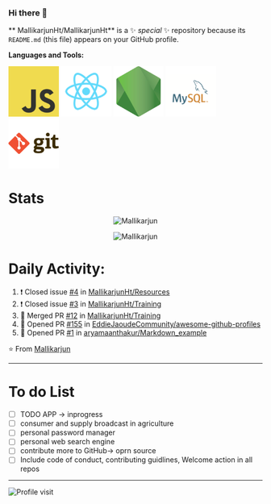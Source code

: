 ### Hi there 👋


** MallikarjunHt/MallikarjunHt** is a ✨ _special_ ✨ repository because its `README.md` (this file) appears on your GitHub profile.
<!--
Here are some ideas to get you started:
- 🔭 I’m currently working on React, Spring Boot
- 🌱 I’m currently learning Rect, Java, Elastic Search, java Script
- 🤔 I’m looking for help with Front End 
- 💬 Ask me about ...
- 📫 How to reach me: [![Connect on LinkedIn](https://img.shields.io/badge/--linkedin?label=LinkedIn&logo=LinkedIn&style=social)](https://www.linkedin.com/in/mallikarjunht)[![Blog](https://img.shields.io/badge/--blog?label=Blog&logo=Blogger&style=social)](https://csitexp.blogspot.com/)
- 😄 Pronouns: ...
- ⚡ Fun fact: ...
-->

**Languages and Tools:**  

<code><img height="100" src="https://raw.githubusercontent.com/github/explore/80688e429a7d4ef2fca1e82350fe8e3517d3494d/topics/javascript/javascript.png"></code>
<code><img height="100" src="https://raw.githubusercontent.com/github/explore/80688e429a7d4ef2fca1e82350fe8e3517d3494d/topics/react/react.png"></code>
<code><img height="100" src="https://raw.githubusercontent.com/github/explore/80688e429a7d4ef2fca1e82350fe8e3517d3494d/topics/nodejs/nodejs.png"></code>
<code><img height="100" src="https://raw.githubusercontent.com/github/explore/80688e429a7d4ef2fca1e82350fe8e3517d3494d/topics/mysql/mysql.png"></code>
<code><img height="100" src="https://raw.githubusercontent.com/github/explore/80688e429a7d4ef2fca1e82350fe8e3517d3494d/topics/git/git.png"></code>  
# Stats
<p align="center"> <img src="https://github-readme-stats.vercel.app/api?username=MallikarjunHt&show_icons=true&count_private=true&theme=radical" alt="Mallikarjun" /></p>  
<p align="center"> <img src="https://github-readme-stats.vercel.app/api/top-langs/?username=MallikarjunHt&theme=tokyonight&langs_count=10&layout=compact" alt="Mallikarjun" /></p>  
  
# **Daily Activity:**  

<!--START_SECTION:activity-->
1. ❗️ Closed issue [#4](https://github.com/MallikarjunHt/Resources/issues/4) in [MallikarjunHt/Resources](https://github.com/MallikarjunHt/Resources)
2. ❗️ Closed issue [#3](https://github.com/MallikarjunHt/Training/issues/3) in [MallikarjunHt/Training](https://github.com/MallikarjunHt/Training)
3. 🎉 Merged PR [#12](https://github.com/MallikarjunHt/Training/pull/12) in [MallikarjunHt/Training](https://github.com/MallikarjunHt/Training)
4. 💪 Opened PR [#155](https://github.com/EddieJaoudeCommunity/awesome-github-profiles/pull/155) in [EddieJaoudeCommunity/awesome-github-profiles](https://github.com/EddieJaoudeCommunity/awesome-github-profiles)
5. 💪 Opened PR [#1](https://github.com/aryamaanthakur/Markdown_example/pull/1) in [aryamaanthakur/Markdown_example](https://github.com/aryamaanthakur/Markdown_example)
<!--END_SECTION:activity-->

⭐️ From [Mallikarjun](https://github.com/MallikarjunHt) 
  
***
# To do List
- [ ] TODO APP -> inprogress
- [ ] consumer and supply broadcast in agriculture  
- [ ] personal password manager  
- [ ] personal web search engine  
- [ ] contribute more to GitHub-> oprn source  
- [ ] Include code of conduct, contributing guidlines, Welcome action in all repos
***
![Profile visit](https://profile-counter.glitch.me/MallikarjunHt/count.svg)
